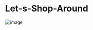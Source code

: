 # Let-s-Shop-Around

![image](https://github.com/zhengshunze/Let-s-Shop-Around/assets/77151276/2204223f-3cd1-4e58-8eec-a4e017d6538b)
